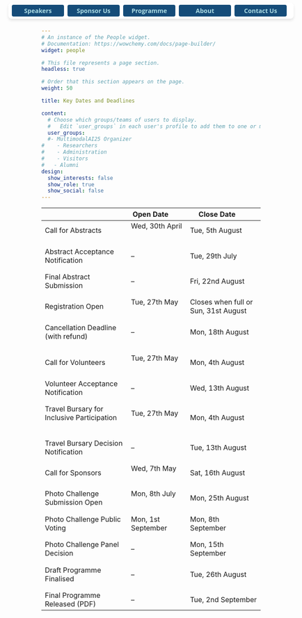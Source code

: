 ```yaml
---
# An instance of the People widget.
# Documentation: https://wowchemy.com/docs/page-builder/
widget: people

# This file represents a page section.
headless: true

# Order that this section appears on the page.
weight: 50

title: Key Dates and Deadlines

content:
  # Choose which groups/teams of users to display.
  #   Edit `user_groups` in each user's profile to add them to one or more of these groups.
  user_groups:
  #- MultimodalAI25 Organizer
#    - Researchers
#    - Administration
#    - Visitors
#   - Alumni
design:
  show_interests: false
  show_role: true
  show_social: false
---
```

<style>
  .sticky-buttons {
    position: fixed;
    top: 6px !important;
    left: 50%;
    transform: translateX(-50%);
    background: rgba(255, 255, 255, 0.9);
    padding: 5px 8px;
    border-radius: 8px;
    box-shadow: 0px 4px 6px rgba(0, 0, 0, 0.1);
    z-index: 9999;

    display: flex;            /* Enable flex layout */
    flex-direction: row;      /* Keep items in a row */
    flex-wrap: nowrap;        /* Prevent wrapping */
    overflow-x: auto;         /* Allow scrolling on very small screens */
    max-width: 100vw;         /* Avoid overflowing viewport width */
  }

  .sticky-buttons button {
    font-family: 'Open Sans', Arial, sans-serif;
    font-size: 14px;
    font-weight: bold;
    padding: 4px 12px;
    border: none;
    border-radius: 4px;
    background-color: #154c79;
    color: #abdbe3;
    cursor: pointer;
    margin-right: 8px;
    flex: 0 0 auto;           /* Prevent flex shrink/grow */
    min-width: 120px;
    white-space: nowrap;     /* Prevent button text from wrapping */
  }
</style>

<div class="sticky-buttons">
  <a href="#speaker" style="text-decoration: none;">
    <button>Speakers</button>
  </a>
  <a href="/call-for-sponsorship/" style="text-decoration: none;">
    <button>Sponsor Us</button>
  </a>
  <a href="#programme" style="text-decoration: none;">
    <button>Programme</button>
  </a>
  <a href="#about" style="text-decoration: none;">
    <button>About</button>
  </a>
  <a href="#contact" style="text-decoration: none;">
    <button>Contact Us</button>
  </a>

</div>
<center>

|                                                                                 | Open Date&nbsp;&nbsp;&nbsp;&nbsp;&nbsp;&nbsp;&nbsp;     | Close Date&nbsp;&nbsp;&nbsp;&nbsp;&nbsp;&nbsp;&nbsp; |
|---------------------------------------------------------------------------------|---------------------------------------------------------|-------------------------------------------------|
| Call for Abstracts   &nbsp;&nbsp;&nbsp;&nbsp;&nbsp;&nbsp;                       | Wed, 30th April &nbsp;&nbsp;&nbsp;&nbsp;&nbsp;&nbsp;    | Tue, 5th August                                 |
| <div style="line-height: 0.4;">&#8203;</div> | <div style="line-height: 0.4;">&#8203;</div> | <div style="line-height: 0.4;">&#8203;</div>    |
| Abstract Acceptance Notification   &nbsp;&nbsp;&nbsp;&nbsp;&nbsp;&nbsp;         |           –                                              | Tue, 29th July                                  |
| <div style="line-height: 0.4;">&#8203;</div> | <div style="line-height: 0.4;">&#8203;</div> | <div style="line-height: 0.4;">&#8203;</div>    |
| Final Abstract Submission     &nbsp;&nbsp;&nbsp;&nbsp;&nbsp;&nbsp;              |   –                                                      | Fri, 22nd August                                |
| <div style="line-height: 0.4;">&#8203;</div> | <div style="line-height: 0.4;">&#8203;</div> | <div style="line-height: 0.4;">&#8203;</div>    |
| Registration Open &nbsp;&nbsp;&nbsp;&nbsp;&nbsp;&nbsp;                          | Tue, 27th May &nbsp;&nbsp;&nbsp;&nbsp;&nbsp;&nbsp;      | Closes when full or Sun, 31st August            |
| <div style="line-height: 0.4;">&#8203;</div> | <div style="line-height: 0.4;">&#8203;</div> | <div style="line-height: 0.4;">&#8203;</div>    |
| Cancellation Deadline (with refund)  &nbsp;&nbsp;&nbsp;&nbsp;&nbsp;&nbsp;       |   –                                                      | Mon, 18th August                                |
| <div style="line-height: 0.4;">&#8203;</div> | <div style="line-height: 0.4;">&#8203;</div> | <div style="line-height: 0.4;">&#8203;</div>    |
| <div style="line-height: 0.4;">&#8203;</div> | <div style="line-height: 0.4;">&#8203;</div> | <div style="line-height: 0.4;">&#8203;</div>    |
| Call for Volunteers   &nbsp;&nbsp;&nbsp;&nbsp;&nbsp;&nbsp;                      | Tue, 27th May &nbsp;&nbsp;&nbsp;&nbsp;&nbsp;&nbsp;      | Mon, 4th August                                 |
| <div style="line-height: 0.4;">&#8203;</div> | <div style="line-height: 0.4;">&#8203;</div> | <div style="line-height: 0.4;">&#8203;</div>    |
| Volunteer Acceptance Notification &nbsp;&nbsp;&nbsp;&nbsp;&nbsp;&nbsp;          |   –                                                      | Wed, 13th August                                |
| <div style="line-height: 0.4;">&#8203;</div> | <div style="line-height: 0.4;">&#8203;</div> | <div style="line-height: 0.4;">&#8203;</div>    |
| Travel Bursary for Inclusive Participation &nbsp;&nbsp;&nbsp;&nbsp;&nbsp;&nbsp; | Tue, 27th May &nbsp;&nbsp;&nbsp;&nbsp;&nbsp;&nbsp;      | Mon, 4th August                                 |
| <div style="line-height: 0.4;">&#8203;</div> | <div style="line-height: 0.4;">&#8203;</div> | <div style="line-height: 0.4;">&#8203;</div>    |
| Travel Bursary Decision Notification &nbsp;&nbsp;&nbsp;&nbsp;&nbsp;&nbsp;       |   –                                                      | Tue, 13th August                                |
| <div style="line-height: 0.4;">&#8203;</div> | <div style="line-height: 0.4;">&#8203;</div> | <div style="line-height: 0.4;">&#8203;</div>    |
| Call for Sponsors &nbsp;&nbsp;&nbsp;&nbsp;&nbsp;&nbsp;                          | Wed, 7th May &nbsp;&nbsp;&nbsp;&nbsp;&nbsp;&nbsp;       | Sat, 16th August                                |
| <div style="line-height: 0.4;">&#8203;</div> | <div style="line-height: 0.4;">&#8203;</div> | <div style="line-height: 0.4;">&#8203;</div>    |
| Photo Challenge Submission Open &nbsp;&nbsp;&nbsp;&nbsp;&nbsp;&nbsp;            | Mon, 8th July &nbsp;&nbsp;&nbsp;&nbsp;&nbsp;&nbsp;      | Mon, 25th August                                |
| <div style="line-height: 0.4;">&#8203;</div> | <div style="line-height: 0.4;">&#8203;</div> | <div style="line-height: 0.4;">&#8203;</div>    |
| Photo Challenge Public Voting &nbsp;&nbsp;&nbsp;&nbsp;&nbsp;&nbsp;              | Mon, 1st September &nbsp;&nbsp;&nbsp;&nbsp;&nbsp;&nbsp; | Mon, 8th September                              |
| <div style="line-height: 0.4;">&#8203;</div> | <div style="line-height: 0.4;">&#8203;</div> | <div style="line-height: 0.4;">&#8203;</div>    |
| Photo Challenge Panel Decision &nbsp;&nbsp;&nbsp;&nbsp;&nbsp;&nbsp;              |  –                                                       | Mon, 15th September                             |
| <div style="line-height: 0.4;">&#8203;</div> | <div style="line-height: 0.4;">&#8203;</div> | <div style="line-height: 0.4;">&#8203;</div>    |
| Draft Programme Finalised  &nbsp;&nbsp;&nbsp;&nbsp;&nbsp;&nbsp;                 |  –                                                       | Tue, 26th August                                |
| <div style="line-height: 0.4;">&#8203;</div> | <div style="line-height: 0.4;">&#8203;</div> | <div style="line-height: 0.4;">&#8203;</div>    |
| Final Programme Released (PDF) &nbsp;&nbsp;&nbsp;&nbsp;&nbsp;&nbsp;                                                 |  –                                                       | Tue, 2nd September                              |


</center>

